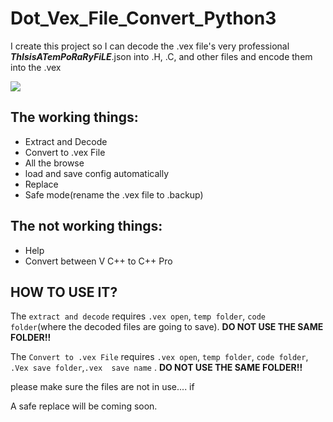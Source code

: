 # Dot_Vex_File_Convert_Python3

I create this project so I can decode the .vex file's very professional ___ThIsisATemPoRaRyFiLE___.json into .H, .C, and other files and encode them into the .vex

![](https://github.com/dingyifei/Dot_Vex_File_Convert_Python3/blob/master/screenshots/screenshot.png)



## The working things:

- Extract and Decode
- Convert to .vex File
- All the browse
- load and save config automatically
- Replace
- Safe mode(rename the .vex file to .backup)

## The not working things:

- Help
- Convert between V C++ to C++ Pro

## HOW TO USE IT?

The `extract and decode` requires `.vex open`, `temp folder`, `code folder`(where the decoded files are going to save). **DO NOT USE THE SAME FOLDER!!**


The `Convert to .vex File` requires `.vex open`, `temp folder`, `code folder`, `.Vex save folder`,`.vex  save name` . **DO NOT USE THE SAME FOLDER!!**

please make sure the files are not in use....
if 

A safe replace will be coming soon.


